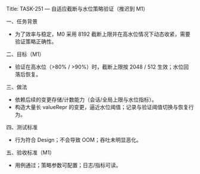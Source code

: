 Title: TASK-251 — 自适应截断与水位策略验证（推迟到 M1）

一、任务背景
- 为了效率与稳定，M0 采用 8192 截断上限并在高水位情况下动态收紧，需要验证策略正确性。

 二、目标（M1）
 - 验证在高水位（>80% / >90%）时，截断上限按 2048 / 512 生效；水位回落后恢复。

 三、做法
 - 依赖后续的变更存储/计数能力（会话/全局上限与水位指标）。
 - 构造大量长 valueRepr 的变更，逼近水位阈值；记录与验证阈值切换与恢复行为。

四、测试标准
- 行为符合 Design；不会导致 OOM；吞吐未明显恶化。

 五、验收标准（M1）
 - 用例通过；策略参数可配置；日志/指标可读。
